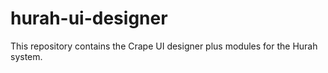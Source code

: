 # hurah-ui-designer
This repository contains the Crape UI designer plus modules for the Hurah system.
